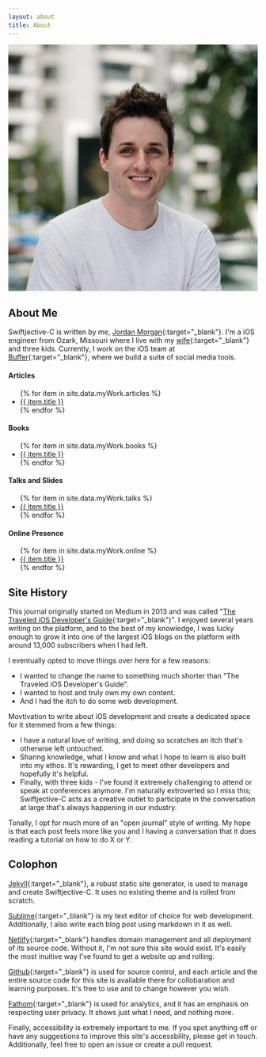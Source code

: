```yaml
---
layout: about
title: About
---
```


<img id="headerImg" alt="headshot" src="/assets/images/about/headshot.jpeg" />

## About Me
Swiftjective-C is written by me, [Jordan Morgan](https://www.twitter.com/jordanmorgan10){:target="_blank"}. I'm a iOS engineer from Ozark, Missouri where I live with my [wife](https://www.instagram.com/jmorgan){:target="_blank"} and three kids. Currently, I work on the iOS team at [Buffer](https://www.buffer.com){:target="_blank"}, where we build a suite of social media tools.

#### Articles 
<ul>
  {% for item in site.data.myWork.articles %}
    <li><a href="{{ item.link }}" target="_blank">{{ item.title }}</a></li>
  {% endfor %}
</ul>

#### Books 
<ul>
  {% for item in site.data.myWork.books %}
    <li><a href="{{ item.link }}" target="_blank">{{ item.title }}</a></li>
  {% endfor %}
</ul>

#### Talks and Slides 
<ul>
  {% for item in site.data.myWork.talks %}
    <li><a href="{{ item.link }}" target="_blank">{{ item.title }}</a></li>
  {% endfor %}
</ul>

#### Online Presence 
<ul>
  {% for item in site.data.myWork.online %}
    <li><a href="{{ item.link }}" target="_blank">{{ item.title }}</a></li>
  {% endfor %}
</ul>

## Site History
This journal originally started on Medium in 2013 and was called "[The Traveled iOS Developer's Guide](https://medium.com/the-traveled-ios-developers-guide){:target="_blank"}". I enjoyed several years writing on the platform, and to the best of my knowledge, I was lucky enough to grow it into one of the largest iOS blogs on the platform with around 13,000 subscribers when I had left.

I eventually opted to move things over here for a few reasons:

- I wanted to change the name to something much shorter than "The Traveled iOS Developer's Guide".
- I wanted to host and truly own my own content.
- And I had the itch to do some web development.

Movtivation to write about iOS development and create a dedicated space for it stemmed from a few things: 

- I have a natural love of writing, and doing so scratches an itch that's otherwise left untouched. 
- Sharing knowledge, what I know and what I hope to learn is also built into my ethos. It's rewarding, I get to meet other developers and hopefully it's helpful. 
- Finally, with three kids - I've found it extremely challenging to attend or speak at conferences anymore. I'm naturally extroverted so I miss this; Swiftjective-C acts as a creative outlet to participate in the conversation at large that's always happening in our industry.

Tonally, I opt for much more of an "open journal" style of writing. My hope is that each post feels more like you and I having a conversation that it does reading a tutorial on how to do X or Y.

## Colophon
[Jekyll](https://jekyllrb.com){:target="_blank"}, a robust static site generator, is used to manage and create Swiftjective-C. It uses no existing theme and is rolled from scratch.

[Sublime](https://www.sublimetext.com){:target="_blank"} is my text editor of choice for web development. Additionally, I also write each blog post using markdown in it as well.

[Netlify](https://www.netlify.com){:target="_blank"} handles domain management and all deployment of its source code. Without it, I'm not sure this site would exist. It's easily the most inuitive way I've found to get a website up and rolling.

[Github](https://www.github.com){:target="_blank"} is used for source control, and each article and the entire source code for this site is available there for collobaration and learning purposes. It's free to use and to change however you wish.

[Fathom](https://usefathom.com){:target="_blank"} is used for analytics, and it has an emphasis on respecting user privacy. It shows just what I need, and nothing more.

Finally, accessibility is extremely important to me. If you spot anything off or have any suggestions to improve this site's accessbility, please get in touch. Additionally, feel free to open an issue or create a pull request.
